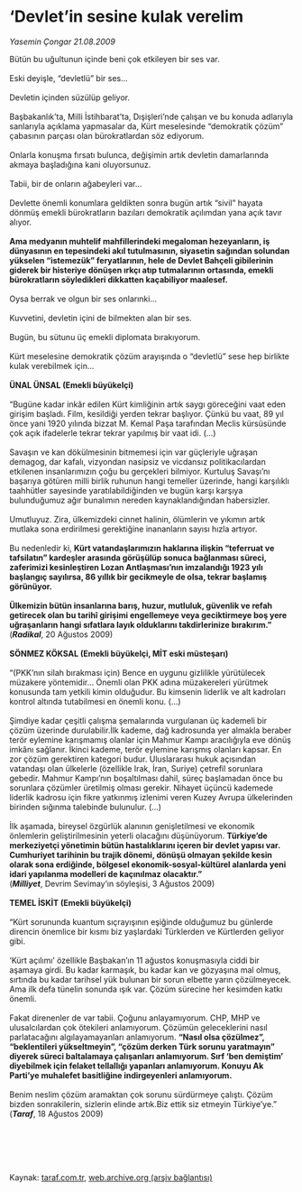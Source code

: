 # ‘Devlet’in sesine kulak verelim

*Yasemin Çongar 21.08.2009*

<div class="taraf_structure_2col_1zq">
<div class="margen_n">



 <p>Bütün bu uğultunun içinde beni çok etkileyen bir ses var. <br/><br/>Eski deyişle, “devletlü” bir ses... <br/><br/>Devletin içinden süzülüp geliyor. <br/><br/>Başbakanlık’ta, Milli İstihbarat’ta, Dışişleri’nde çalışan ve bu konuda adlarıyla sanlarıyla açıklama yapmasalar da, Kürt meselesinde “demokratik çözüm” çabasının parçası olan bürokratlardan söz ediyorum. <br/><br/>Onlarla konuşma fırsatı bulunca, değişimin artık devletin damarlarında akmaya başladığına kani oluyorsunuz. <br/><br/>Tabii, bir de onların ağabeyleri var... <br/><br/>Devlette önemli konumlara geldikten sonra bugün artık “sivil” hayata dönmüş emekli bürokratların bazıları demokratik açılımdan yana açık tavır alıyor. <b><br/><br/>Ama medyanın muhtelif mahfillerindeki megaloman hezeyanların, iş dünyasının en tepesindeki akıl tutulmasının, siyasetin sağından solundan yükselen “istemezük” feryatlarının, hele de Devlet Bahçeli gibilerinin giderek bir histeriye dönüşen ırkçı atıp tutmalarının ortasında, emekli bürokratların söyledikleri dikkatten kaçabiliyor maalesef.</b> <br/><br/>Oysa berrak ve olgun bir ses onlarınki... <br/><br/>Kuvvetini, devletin içini de bilmekten alan bir ses. <br/><br/>Bugün, bu sütunu üç emekli diplomata bırakıyorum. <br/><br/>Kürt meselesine demokratik çözüm arayışında o “devletlü” sese hep birlikte kulak verebilmek için... <b><br/><br/>ÜNAL ÜNSAL (Emekli büyükelçi)</b> <br/><br/>“Bugüne kadar inkâr edilen Kürt kimliğinin artık saygı göreceğini vaat eden girişim başladı. Film, kesildiği yerden tekrar başlıyor. Çünkü bu vaat, 89 yıl önce yani 1920 yılında bizzat M. Kemal Paşa tarafından Meclis kürsüsünde çok açık ifadelerle tekrar tekrar yapılmış bir vaat idi. (...) <br/><br/>Savaşın ve kan dökülmesinin bitmemesi için var güçleriyle uğraşan demagog, dar kafalı, vizyondan nasipsiz ve vicdansız politikacılardan etkilenen insanlarımızın çoğu bu gerçekleri bilmiyor. Kurtuluş Savaşı’nı başarıya götüren milli birlik ruhunun hangi temeller üzerinde, hangi karşılıklı taahhütler sayesinde yaratılabildiğinden ve bugün karşı karşıya bulunduğumuz ağır bunalımın nereden kaynaklandığından habersizler. <br/><br/>Umutluyuz. Zira, ülkemizdeki cinnet halinin, ölümlerin ve yıkımın artık mutlaka sona erdirilmesi gerektiğine inananların sayısı hızla artıyor. <br/><br/>Bu nedenledir ki, <b>Kürt vatandaşlarımızın haklarına ilişkin “teferruat ve tafsilatın” kardeşler arasında görüşülüp sonuca bağlanması süreci, zaferimizi kesinleştiren Lozan Antlaşması’nın imzalandığı 1923 yılı başlangıç sayılırsa, 86 yıllık bir gecikmeyle de olsa, tekrar başlamış görünüyor.</b> <b><br/><br/>Ülkemizin bütün insanlarına barış, huzur, mutluluk, güvenlik ve refah getirecek olan bu tarihî girişimi engellemeye veya geciktirmeye boş yere uğraşanların hangi sıfatlara layık olduklarını takdirlerinize bırakırım.” </b><br/>(<b><i>Radikal</i></b>, 20 Ağustos 2009) <b><br/><br/>SÖNMEZ KÖKSAL (Emekli büyükelçi, MİT eski müsteşarı) </b><br/><br/>“(PKK’nın silah bırakması için) Bence en uygunu gizlilikle yürütülecek müzakere yöntemidir... Önemli olan PKK adına müzakereleri yürütmek konusunda tam yetkili kimin olduğudur. Bu kimsenin liderlik ve alt kadroları kontrol altında tutabilmesi en önemli konu. (...) <br/><br/>Şimdiye kadar çeşitli çalışma şemalarında vurgulanan üç kademeli bir çözüm üzerinde durulabilir.İlk kademe, dağ kadrosunda yer almakla beraber terör eylemine karışmamış olanlar için Mahmur Kampı aracılığıyla eve dönüş imkânı sağlanır. İkinci kademe, terör eylemine karışmış olanları kapsar. En zor çözüm gerektiren kategori budur. Uluslararası hukuk açısından vatandaşı olan ülkelerle (özellikle Irak, İran, Suriye) çetrefil sorunlara gebedir. Mahmur Kampı’nın boşaltılması dahil, süreç başlamadan önce bu sorunlara çözümler üretilmiş olması gerekir. Nihayet üçüncü kademede liderlik kadrosu için fikre yatkınmış izlenimi veren Kuzey Avrupa ülkelerinden birinden sığınma talebinde bulunulur. (...) <br/><br/>İlk aşamada, bireysel özgürlük alanının genişletilmesi ve ekonomik önlemlerin geliştirilmesinin yeterli olacağını düşünüyorum. <b>Türkiye’de merkeziyetçi yönetimin bütün hastalıklarını içeren bir devlet yapısı var. Cumhuriyet tarihinin bu trajik dönemi, dönüşü olmayan şekilde kesin olarak sona erdiğinde, bölgesel ekonomik-sosyal-kültürel alanlarda yeni idari yapılanma modelleri de kaçınılmaz olacaktır.” </b><br/>(<b><i>Milliyet</i></b>, Devrim Sevimay’ın söyleşisi, 3 Ağustos 2009) <b><br/><br/>TEMEL İSKİT (Emekli büyükelçi)</b> <br/><br/>“Kürt sorununda kuantum sıçrayışının eşiğinde olduğumuz bu günlerde direncin önemlice bir kısmı biz yaşlardaki Türklerden ve Kürtlerden geliyor gibi. <br/><br/>‘Kürt açılımı’ özellikle Başbakan’ın 11 ağustos konuşmasıyla ciddi bir aşamaya girdi. Bu kadar karmaşık, bu kadar kan ve gözyaşına mal olmuş, sırtında bu kadar tarihsel yük bulunan bir sorun elbette yarın çözülmeyecek. Ama ilk defa tünelin sonunda ışık var. Çözüm sürecine her kesimden katkı önemli. <br/><br/>Fakat direnenler de var tabii. Çoğunu anlayamıyorum. CHP, MHP ve ulusalcılardan çok ötekileri anlamıyorum. Çözümün geleceklerini nasıl parlatacağını algılayamayanları anlamıyorum. <b>“Nasıl olsa çözülmez”, “beklentileri yükseltmeyin”, “çözüm derken Türk sorunu yaratmayın” diyerek süreci baltalamaya çalışanları anlamıyorum. Sırf ‘ben demiştim’ diyebilmek için felaket tellallığı yapanları anlamıyorum. Konuyu Ak Parti’ye muhalefet basitliğine indirgeyenleri anlamıyorum. </b><br/><br/>Benim neslim çözüm aramaktan çok sorunu sürdürmeye çalıştı. Çözüm bizden sonrakilerin, sizlerin elinde artık.Biz ettik siz etmeyin Türkiye’ye.” <br/>(<b><i>Taraf</i></b>, 18 Ağustos 2009)</p>
<br/>
<br/>
<br/>



<br/>


<div id="taraf_not">
</div>

</div>


</div>

Kaynak: [taraf.com.tr](http://taraf.com.tr:80/makale/6959.htm), [web.archive.org (arşiv bağlantısı)](http://web.archive.org/web/20091029194539/http://taraf.com.tr:80/makale/6959.htm)
